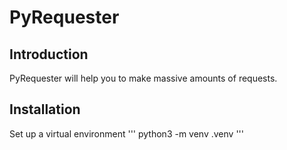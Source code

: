 # PyRequester

## Introduction

PyRequester will help you to make massive amounts of requests.

## Installation

Set up a virtual environment
'''
python3 -m venv .venv
'''